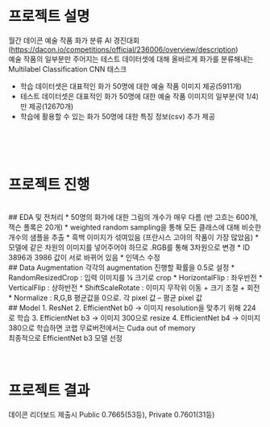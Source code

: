 프로젝트 설명
=============

월간 데이콘 예술 작품 화가 분류 AI 경진대회   
    (https://dacon.io/competitions/official/236006/overview/description)   
예술 작품의 일부분만 주어지는 테스트 데이터셋에 대해 올바르게 화가를 분류해내는 Multilabel Classification CNN 태스크

* 학습 데이터셋은 대표적인 화가 50명에 대한 예술 작품 이미지 제공(5911개)
* 테스트 데이터셋은 대표적인 화가 50명에 대한 예술 작품 이미지의 일부분(약 1/4)만 제공(12670개)
* 학습에 활용할 수 있는 화가 50명에 대한 특징 정보(csv) 추가 제공
<br/>       
<br/>
<br/>
      
프로젝트 진행
=============
<br/>       
## EDA 및 전처리
* 50명의 화가에 대한 그림의 개수가 매우 다름 (반 고흐는 600개, 잭슨 폴록은 20개)
  * weighted random sampling을 통해 모든 클래스에 대해 비슷한 개수의 샘플을 추출
* 흑백 이미지가 섞여있음 (프란시스 고야의 작품이 가장 많았음)
  * 모델에 같은 차원의 이미지를 넣어주어야 하므로 .RGB를 통해 3차원으로 변경
* ID 3896과 3986 값이 서로 바뀌어 있음
  * 인덱스 수정
<br/>       
## Data Augmentation
각각의 augmentation 진행할 확률을 0.5로 설정
* RandomResizedCrop : 입력 이미지를 ¼ 크기로 crop
* HorizontalFlip : 좌우반전
* VerticalFlip : 상하반전
* ShiftScaleRotate : 이미지 무작위 이동 + 크기 조절 + 회전
* Normalize : R,G,B 평균값을 0으로. 각 pixel 값 – 평균 pixel 값
<br/>       
## Model
1. ResNet
2. EfficientNet b0 -> 이미지 resolution을 맞추기 위해 224로 학습
3. EfficientNet b3 -> 이미지 300으로 resize
4. EfficientNet b4 -> 이미지 380으로 학습하면 코랩 무료버전에서는 Cuda out of memory
<br/>       
최종적으로 EfficientNet b3 모델 선정
<br/>       
<br/>
<br/>
      
프로젝트 결과
=============

데이콘 리더보드 제출시 Public 0.7665(53등), Private 0.7601(31등)
